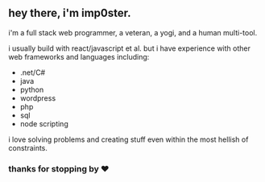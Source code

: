 ## hey there, i'm imp0ster.

i'm a full stack web programmer, a veteran, a yogi, and a human multi-tool.

i usually build with react/javascript et al. but i have experience with other web frameworks and languages including:
* .net/C#
* java
* python
* wordpress
* php
* sql
* node scripting

i love solving problems and creating stuff even within the most hellish of constraints.

### thanks for stopping by ❤️
